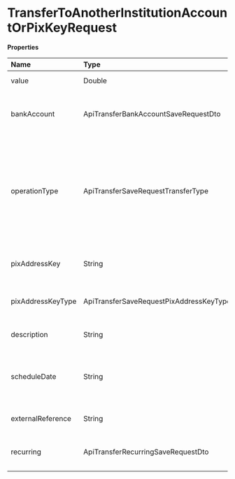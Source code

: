 # TransferToAnotherInstitutionAccountOrPixKeyRequest

**Properties**

| Name              | Type                                    | Required | Description                                                                                                                        |
| :---------------- | :-------------------------------------- | :------- | :--------------------------------------------------------------------------------------------------------------------------------- |
| value             | Double                                  | ✅       | Amount to be transferred                                                                                                           |
| bankAccount       | ApiTransferBankAccountSaveRequestDto    | ❌       | Enter your account details if it is a transfer to a bank account                                                                   |
| operationType     | ApiTransferSaveRequestTransferType      | ❌       | Transfer modality. If not informed and the receiving institution is a Pix participant, the transfer is via Pix. Otherwise via TED. |
| pixAddressKey     | String                                  | ❌       | Enter the Pix key if it is a transfer to a Pix key                                                                                 |
| pixAddressKeyType | ApiTransferSaveRequestPixAddressKeyType | ❌       | Enter the type of key if it is a transfer to a Pix key                                                                             |
| description       | String                                  | ❌       | Transfers via Pix allow description                                                                                                |
| scheduleDate      | String                                  | ❌       | For scheduled transfers, if not informed, payment is instantaneous                                                                 |
| externalReference | String                                  | ❌       | Transfer identifier in your system                                                                                                 |
| recurring         | ApiTransferRecurringSaveRequestDto      | ❌       | Recurrence information. Only for Pix transfers                                                                                     |

<!-- This file was generated by liblab | https://liblab.com/ -->
